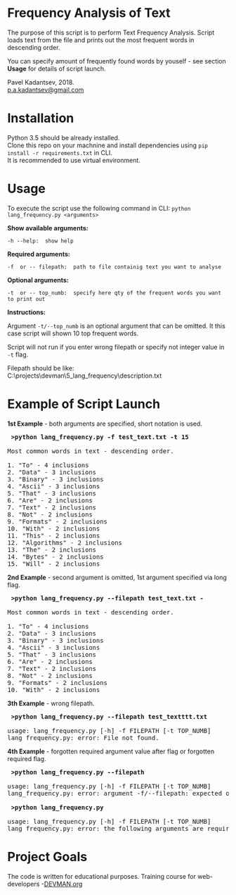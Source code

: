 # Frequency Analysis of Text

The purpose of this script is to perform Text Frequency Analysis.
Script loads text from the file and prints out the most frequent words in descending order.

You can specify amount of frequently found words by youself - see section <b>Usage</b> 
for details of script launch.


Pavel Kadantsev, 2018. <br/>
p.a.kadantsev@gmail.com


# Installation

Python 3.5 should be already installed. <br />
Clone this repo on your machnine and install dependencies using ```pip install -r requirements.txt``` in CLI. <br />
It is recommended to use virtual environment.


# Usage

To execute the script use the following command in CLI: ```python lang_frequency.py <arguments>```

**Show available arguments:**

```-h --help:  show help```


**Required arguments:**

```-f  or -- filepath:  path to file containig text you want to analyse```

**Optional arguments:**

```-t  or -- top_numb:  specify here qty of the frequent words you want to print out```

**Instructions:**

Argument ```-t/--top_numb``` is an optional argument that can be omitted.
It this case script will shown 10 top frequent words.

Script will not run if you enter wrong filepath or specify not integer value in ```-t``` flag.


Filepath should be like:  C:\projects\devman\5_lang_frequency\description.txt


# Example of Script Launch

<b>1st Example</b> - both arguments are specified, short notation is used.

<pre>
<b> >python lang_frequency.py -f test_text.txt -t 15 </b>

Most common words in text - descending order.

1. "To" - 4 inclusions
2. "Data" - 3 inclusions
3. "Binary" - 3 inclusions
4. "Ascii" - 3 inclusions
5. "That" - 3 inclusions
6. "Are" - 2 inclusions
7. "Text" - 2 inclusions
8. "Not" - 2 inclusions
9. "Formats" - 2 inclusions
10. "With" - 2 inclusions
11. "This" - 2 inclusions
12. "Algorithms" - 2 inclusions
13. "The" - 2 inclusions
14. "Bytes" - 2 inclusions
15. "Will" - 2 inclusions
</pre>


<b>2nd Example</b> - second argument is omitted, 1st argument specified via long flag.

<pre>
<b> >python lang_frequency.py --filepath test_text.txt - </b>

Most common words in text - descending order.

1. "To" - 4 inclusions
2. "Data" - 3 inclusions
3. "Binary" - 3 inclusions
4. "Ascii" - 3 inclusions
5. "That" - 3 inclusions
6. "Are" - 2 inclusions
7. "Text" - 2 inclusions
8. "Not" - 2 inclusions
9. "Formats" - 2 inclusions
10. "With" - 2 inclusions
</pre>


<b>3th Example</b> - wrong filepath.

<pre>
<b> >python lang_frequency.py --filepath test_textttt.txt </b>

usage: lang_frequency.py [-h] -f FILEPATH [-t TOP_NUMB]
lang_frequency.py: error: File not found.
</pre>


<b>4th Example</b> - forgotten required argument value after flag or forgotten required flag.

<pre>
<b> >python lang_frequency.py --filepath </b>

usage: lang_frequency.py [-h] -f FILEPATH [-t TOP_NUMB]
lang_frequency.py: error: argument -f/--filepath: expected one argument

<b> >python lang_frequency.py </b>

usage: lang_frequency.py [-h] -f FILEPATH [-t TOP_NUMB]
lang_frequency.py: error: the following arguments are required: -f/--filepath
</pre>


# Project Goals

The code is written for educational purposes. Training course for web-developers -[DEVMAN.org](https://devman.org)
